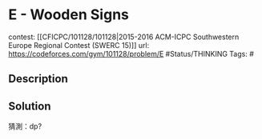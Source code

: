 # E - Wooden Signs

contest: [[CFICPC/101128/101128|2015-2016 ACM-ICPC Southwestern Europe Regional Contest (SWERC 15)]]
url: https://codeforces.com/gym/101128/problem/E
#Status/THINKING 
Tags: #

## Description

## Solution

猜測：dp?